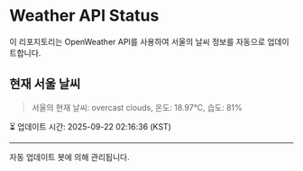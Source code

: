 
# Weather API Status

이 리포지토리는 OpenWeather API를 사용하여 서울의 날씨 정보를 자동으로 업데이트합니다.

## 현재 서울 날씨
> 서울의 현재 날씨: overcast clouds, 온도: 18.97°C, 습도: 81%

⏳ 업데이트 시간: 2025-09-22 02:16:36 (KST)

---
자동 업데이트 봇에 의해 관리됩니다.
